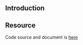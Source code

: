 ## Introduction

## Resource

Code source and document is [here](https://github.com/kcl-lang/artifacthub/tree/main/allowed-image-repos)
